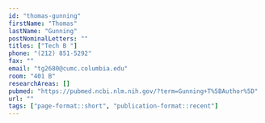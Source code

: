 ```yaml
---
id: "thomas-gunning"
firstName: "Thomas"
lastName: "Gunning"
postNominalLetters: ""
titles: ["Tech B "]
phone: "(212) 851-5292"
fax: ""
email: "tg2680@cumc.columbia.edu"
room: "401 B"
researchAreas: []
pubmed: "https://pubmed.ncbi.nlm.nih.gov/?term=Gunning+T%5BAuthor%5D"
url: ""
tags: ["page-format::short", "publication-format::recent"]
---
```

